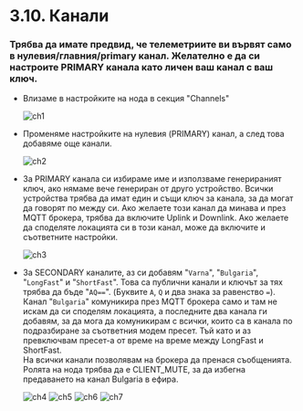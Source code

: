 # 3.10. Канали

### Трябва да имате предвид, че телеметриите ви вървят само в нулевия/главния/primary канал. Желателно е да си настроите PRIMARY канала като личен ваш канал с ваш ключ.

-  Влизаме в настройките на нода в секция "Channels"

    ![ch1](3.10.001.jpg)

- Променяме настройките на нулевия (PRIMARY) канал, а след това добавяме още канали.

    ![ch2](3.10.002.jpg)

-  За PRIMARY канала си избираме име и използваме генерираният ключ, ако нямаме вече генериран от друго устройство. Всички устройства трябва да имат един и същи ключ за канала, за да могат да говорят по между си. Ако желаете този канал да минава и през MQTT брокера, трябва да включите Uplink и Downlink. Ако желаете да споделяте локацията си в този канал, може да включите и съответните настройки.
  
    ![ch3](3.10.003.jpg)

- За SECONDARY каналите, аз си добавям "`Varna`", "`Bulgaria`", "`LongFast`" и "`ShortFast`". Това са публични канали и ключът за тях трябва да бъде "`AQ==`". (Буквите `A`, `Q` и два знака за равенство `=`).  
Канал "`Bulgaria`" комуникира през MQTT брокера само и там не искам да си споделям локацията, а последните два канала ги добавям, за да мога да комуникирам с всички, които са в канала по подразбиране за съответния модем пресет. Тъй като и аз превключвам пресет-а от време на време между LongFast и ShortFast.  
На всички канали позволявам на брокера да пренася съобщенията. Ролята на нода трябва да е CLIENT_MUTE, за да избегна предаването на канал Bulgaria в ефира.

    ![ch4](3.10.004.jpg)
    ![ch5](3.10.005.jpg)
    ![ch6](3.10.006.jpg)
    ![ch7](3.10.007.jpg)
